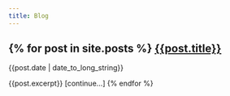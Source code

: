 ```yaml
---
title: Blog
---
```


<!-- {% for post in site.posts %} -->
<!-- 1. [{{post.title}}]({{post.url}}), {{post.date | date_to_long_string}} -->

<!-- {% endfor %} -->

{% for post in site.posts %}
[{{post.title}}]({{post.url}})
------------------------------
<p id="post-date">{{post.date | date_to_long_string}}</p>
{{post.excerpt}} [continue…]
{% endfor %}
